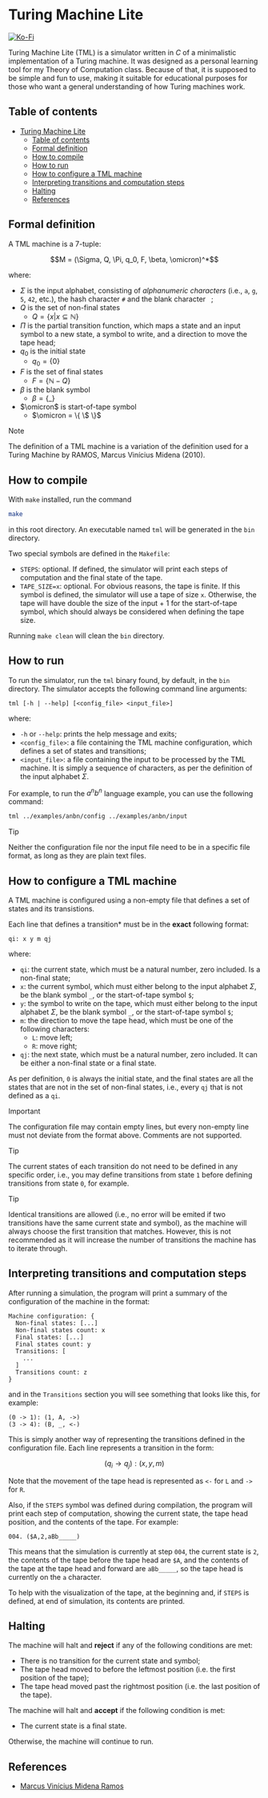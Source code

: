 # Turing Machine Lite

[![Ko-Fi](https://img.shields.io/static/v1?message=Buy%20me%20a%20coffee&logo=kofi&labelColor=ff5e5b&color=434B57&logoColor=white&label=%20)](https://ko-fi.com/ualacecafe)

Turing Machine Lite (TML) is a simulator written in _C_ of a minimalistic implementation of a Turing machine. It was designed as a personal learning tool for my Theory of Computation class. Because of that, it is supposed to be simple and fun to use, making it suitable for educational purposes for those who want a general understanding of how Turing machines work.

## Table of contents
- [Turing Machine Lite](#turing-machine-lite)
  - [Table of contents](#table-of-contents)
  - [Formal definition](#formal-definition)
  - [How to compile](#how-to-compile)
  - [How to run](#how-to-run)
  - [How to configure a TML machine](#how-to-configure-a-tml-machine)
  - [Interpreting transitions and computation steps](#interpreting-transitions-and-computation-steps)
  - [Halting](#halting)
  - [References](#references)

## Formal definition

A TML machine is a 7-tuple:

$$M = (\Sigma, Q, \Pi, q_0, F, \beta, \omicron)^*$$

where:

- $\Sigma$ is the input alphabet, consisting of _alphanumeric characters_ (i.e., `a`, `g`, `5`, `42`, etc.), the hash character `#` and the blank character ` `;
- $Q$ is the set of non-final states
  - $Q = \{ x | x \subseteq \mathbb{N} \}$
- $\Pi$ is the partial transition function, which maps a state and an input symbol to a new state, a symbol to write, and a direction to move the tape head;
- $q_0$ is the initial state
  - $q_0 = \{ 0 \}$
- $F$ is the set of final states
  - $F = \{ \mathbb{N} - Q \}$
- $\beta$ is the blank symbol
  - $\beta = \{ \_ \}$
- $\omicron$ is start-of-tape symbol
  - $\omicron = \{ \$ \}$

> [!NOTE]
> The definition of a TML machine is a variation of the definition used for a Turing Machine by RAMOS, Marcus Vinícius Midena (2010).

## How to compile

With `make` installed, run the command

```bash
make
```

in this root directory. An executable named `tml` will be generated in the `bin` directory.

Two special symbols are defined in the `Makefile`:
  - `STEPS`: optional. If defined, the simulator will print each steps of computation and the final state of the tape.
  - `TAPE_SIZE=x`: optional. For obvious reasons, the tape is finite. If this symbol is defined, the simulator will use a tape of size `x`. Otherwise, the tape will have double the size of the input + 1 for the start-of-tape symbol, which should always be considered when defining the tape size.

Running `make clean` will clean the `bin` directory.

## How to run

To run the simulator, run the `tml` binary found, by default, in the `bin` directory. The simulator accepts the following command line arguments:

```
tml [-h | --help] [<config_file> <input_file>]
```

where:
- `-h` or `--help`: prints the help message and exits;
- `<config_file>`: a file containing the TML machine configuration, which defines a set of states and transitions;
- `<input_file>`: a file containing the input to be processed by the TML machine. It is simply a sequence of characters, as per the definition of the input alphabet $\Sigma$.

For example, to run the $a^nb^n$ language example, you can use the following command:

```bash
tml ../examples/anbn/config ../examples/anbn/input
```

> [!TIP]
> Neither the configuration file nor the input file need to be in a specific file format, as long as they are plain text files.

## How to configure a TML machine

A TML machine is configured using a non-empty file that defines a set of states and its transistions.

Each line that defines a transition* must be in the **exact** following format:

```assembly
qi: x y m qj
```

where:
- `qi`: the current state, which must be a natural number, zero included. Is a non-final state;
- `x`: the current symbol, which must either belong to the input alphabet $\Sigma$, be the blank symbol `_`, or the start-of-tape symbol `$`;
- `y`: the symbol to write on the tape, which must either belong to the input alphabet $\Sigma$, be the blank symbol `_`, or the start-of-tape symbol `$`;
- `m`: the direction to move the tape head, which must be one of the following characters:
  - `L`: move left;
  - `R`: move right;
- `qj`: the next state, which must be a natural number, zero included. It can be either a non-final state or a final state.

As per definition, `0` is always the initial state, and the final states are all the states that are not in the set of non-final states, i.e., every `qj` that is not defined as a `qi`.

> [!IMPORTANT]
> The configuration file may contain empty lines, but every non-empty line must not deviate from the format above. Comments are not supported.

> [!TIP]
> The current states of each transition do not need to be defined in any specific order, i.e., you may define transitions from state `1` before defining transitions from state `0`, for example.

> [!TIP]
> Identical transitions are allowed (i.e., no error will be emited if two transitions have the same current state and symbol), as the machine will always choose the first transition that matches. However, this is not recommended as it will increase the number of transitions the machine has to iterate through.

## Interpreting transitions and computation steps

After running a simulation, the program will print a summary of the configuration of the machine in the format:

```
Machine configuration: {
  Non-final states: [...]
  Non-final states count: x
  Final states: [...]
  Final states count: y
  Transitions: [
    ...
  ]
  Transitions count: z
}
```

and in the `Transitions` section you will see something that looks like this, for example:

```
(0 -> 1): (1, A, ->)
(3 -> 4): (B, _, <-)
```
This is simply another way of representing the transitions defined in the configuration file. Each line represents a transition in the form:

$$(q_i \rightarrow q_j): (x, y, m)$$

Note that the movement of the tape head is represented as `<-` for `L` and `->` for `R`.

Also, if the `STEPS` symbol was defined during compilation, the program will print each step of computation, showing the current state, the tape head position, and the contents of the tape. For example:

```
004. ($A,2,aBb_____)
```

This means that the simulation is currently at step `004`, the current state is `2`, the contents of the tape before the tape head are `$A`, and the contents of the tape at the tape head and forward are `aBb_____`, so the tape head is currently on the `a` character.

To help with the visualization of the tape, at the beginning and, if `STEPS` is defined, at end of simulation, its contents are printed.

## Halting

The machine will halt and **reject** if any of the following conditions are met:
- There is no transition for the current state and symbol;
- The tape head moved to before the leftmost position (i.e. the first position of the tape);
- The tape head moved past the rightmost position (i.e. the last position of the tape).

The machine will halt and **accept** if the following condition is met:
- The current state is a final state.

Otherwise, the machine will continue to run.

## References

- [Marcus Vinícius Midena Ramos](http://lattes.cnpq.br/7833733286842741)
